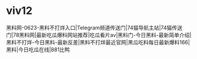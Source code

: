 # viv12
黑料网-0623-黑料不打烊入口|Telegram频道传送门|74猫导航主站|74猫传送门|78黑料网|最新吃瓜爆料网站推荐|吃瓜看片av|黑料门-今日黑料-最新简单介绍|黑料不打烊-今日黑料-最新反差|黑料不打烊最近官网|黑瓜吃料每日最新爆料166|黑料|今日吃瓜在线|881比鸭
